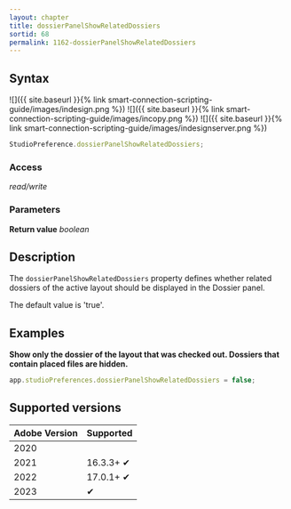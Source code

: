 ```yaml
---
layout: chapter
title: dossierPanelShowRelatedDossiers
sortid: 68
permalink: 1162-dossierPanelShowRelatedDossiers
---
```


## Syntax

![]({{ site.baseurl }}{% link smart-connection-scripting-guide/images/indesign.png %}) ![]({{ site.baseurl }}{% link smart-connection-scripting-guide/images/incopy.png %}) ![]({{ site.baseurl }}{% link smart-connection-scripting-guide/images/indesignserver.png %})

```javascript
StudioPreference.dossierPanelShowRelatedDossiers;
```

### Access

_read/write_

### Parameters

**Return value** _boolean_

## Description

The `dossierPanelShowRelatedDossiers` property defines whether related dossiers of the active layout should be displayed in the Dossier panel.

The default value is 'true'.

## Examples

**Show only the dossier of the layout that was checked out. Dossiers that contain placed files are hidden.**

```javascript
app.studioPreferences.dossierPanelShowRelatedDossiers = false;
```

## Supported versions

| Adobe Version | Supported |
| ------------- | --------- |
| 2020          |           |
| 2021          | 16.3.3+ ✔ |
| 2022          | 17.0.1+ ✔ |
| 2023          | ✔         |
